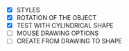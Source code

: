 - [x] STYLES
- [x] ROTATION OF THE OBJECT
- [x] TEST WITH CYLINDRICAL SHAPE
- [ ] MOUSE DRAWING OPTIONS
- [ ] CREATE FROM DRAWING TO SHAPE
